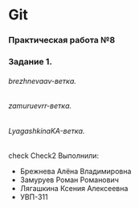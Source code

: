 # Git
### Практическая работа №8
### Задание 1.
###### brezhnevaav-ветка. 
###### zamuruevrr-ветка. 
###### LyagashkinaKA-ветка.
check
Check2
Выполнили:
* Брежнева Алёна Владимировна
* Замуруев Роман Романович
* Лягашкина Ксения Алексеевна
* УВП-311
